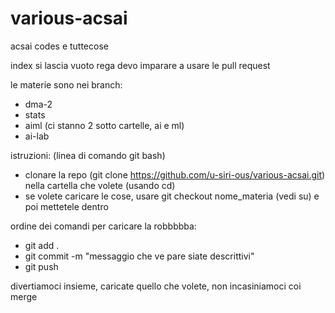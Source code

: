 # various-acsai
acsai codes e tuttecose

index si lascia vuoto rega
devo imparare a usare le pull request

le materie sono nei branch:
- dma-2
- stats
- aiml (ci stanno 2 sotto cartelle, ai e ml)
- ai-lab

istruzioni: (linea di comando git bash)
- clonare la repo (git clone https://github.com/u-siri-ous/various-acsai.git) nella cartella che volete (usando cd)
- se volete caricare le cose, usare git checkout nome_materia (vedi su) e poi mettetele dentro

ordine dei comandi per caricare la robbbbba:
- git add .
- git commit -m "messaggio che ve pare siate descrittivi"
- git push

divertiamoci insieme, caricate quello che volete, non incasiniamoci coi merge
